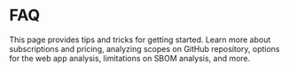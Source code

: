 # FAQ

This page provides tips and tricks for getting started. Learn more about subscriptions and pricing, analyzing scopes on GitHub repository, options for the web app analysis, limitations on SBOM analysis, and more.